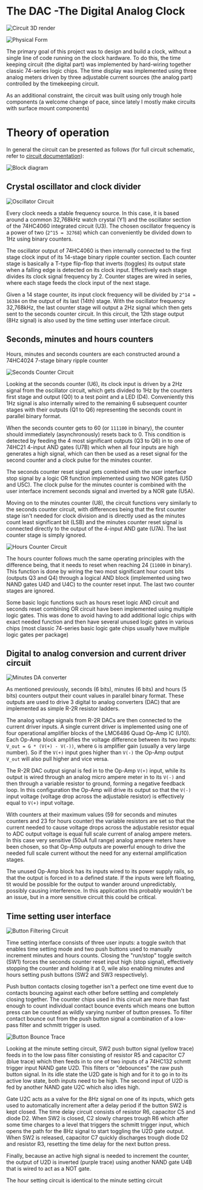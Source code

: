 # The DAC -The Digital Analog Clock

![Circuit 3D render](Images/TheDAC_v1_3D.png)

![Physical Form](Images/TheDAC_PhysicalForm.jpg)

The primary goal of this project was to design and build a clock, without a single line of code running on the clock hardware. To do this, the time keeping circuit (the digital part) was implemented by hard-wiring together classic 74-series logic chips. The time display was implemented using three analog meters driven by three adjustable current sources (the analog part) controlled by the timekeeping circuit.

As an additional constraint, the circuit was built using only trough hole components (a welcome change of pace, since lately I mostly make circuits with surface mount components)

# Theory of operation

In general the circuit can be presented as follows (for full circuit schematic, refer to [circuit documentation](Documentation/TheDAC.pdf)):

![Block diagram](Grapgics/BlockDiagram.svg)

## Crystal oscillator and clock divider

![Oscillator Circuit](Grapgics/OscillartorCircuit.png)

Every clock needs a stable frequency source. In this case, it is based around a common 32,768kHz watch crystal (Y1) and the oscillator section of the 74HC4060 integrated circuit (U3). The chosen oscillator frequency is a power of two (`2^15 = 32768`) which can conveniently be divided down to 1Hz using binary counters.

The oscillator output of 74HC4060 is then internally connected to the first stage clock input of its 14-stage binary ripple counter section. Each counter stage is basically a T-type flip-flop that inverts (toggles) its output state when a falling edge is detected on its clock input. Effectively each stage divides its clock signal frequency by 2. Counter stages are wired in series, where each stage feeds the clock input of the next stage.

Given a 14 stage counter, its input clock frequency will be divided by `2^14 = 16384` on the output of its last (14th) stage. With the oscillator frequency 32,768kHz, the last counter stage will output a 2Hz signal which then gets sent to the seconds counter circuit. In this circuit, the 12th stage output (8Hz signal) is also used by the time setting user interface circuit. 


## Seconds, minutes and hours counters

Hours, minutes and seconds counters are each constructed around a 74HC4024 7-stage binary ripple counter

![Seconds Counter Circuit](Grapgics/SecondsCounterCircuit.png)

Looking at the seconds counter (U6), its clock input is driven by a 2Hz signal from the oscillator circuit, which gets divided to 1Hz by the counters first stage and output (Q0) to a test point and a LED (D4). Conveniently this 1Hz signal is also internally wired to the remaining 6 subsequent counter stages with their outputs (Q1 to Q6) representing the seconds count in parallel binary format.

When the seconds counter gets to 60 (or `111100` in binary), the counter should immediately (asynchronously) resets back to 0. This condition is detected by feeding the 4 most significant outputs (Q3 to Q6) in to one of 74HC21 4-input AND gates (U7B) which when all four inputs are high generates a high signal, which can then be used as a reset signal for the second counter and a clock pulse for the minutes counter.

The seconds counter reset signal gets combined with the user interface stop signal by a logic OR function implemented using two NOR gates (U5D and U5C). The clock pulse for the minutes counter is combined with the user interface increment seconds signal and inverted by a NOR gate (U5A).

Moving on to the minutes counter (U8), the circuit functions very similarly to the seconds counter circuit, with differences being that the first counter stage isn't needed for clock division and is directly used as the minutes count least significant bit (LSB) and the minutes counter reset signal is connected directly to the output of the 4-input AND gate (U7A). The last counter stage is simply ignored.

![Hours Counter Circuit](Grapgics/HoursCounterCircuit.png)

The hours counter follows much the same operating principles with the difference being, that it needs to reset when reaching 24 (`11000` in binary). This function is done by wiring the two most significant hour count bits (outputs Q3 and Q4) through a logical AND block (implemented using two NAND gates U4D and U4C) to the counter reset input. The last two counter stages are ignored.

Some basic logic functions such as hours reset logic AND circuit and seconds reset combining OR circuit have been implemented using multiple logic gates. This was done to avoid having to add additional logic chips with exact needed function and then have several unused logic gates in various chips (most classic 74-series basic logic gate chips usually have multiple logic gates per package)


## Digital to analog conversion and current driver circuit

![Minutes DA converter](Grapgics/MinutesDAConverter.png)

As mentioned previously, seconds (6 bits), minutes (6 bits) and hours (5 bits) counters output their count values in parallel binary format. These outputs are used to drive 3 digital to analog converters (DAC) that are implemented as simple R-2R resistor ladders.

The analog voltage signals from R-2R DACs are then connected to the current driver inputs. A single current driver is implemented using one of four operational amplifier blocks of the LMC6486 Quad Op-Amp IC (U10). Each Op-Amp block amplifies the voltage difference between its two inputs: `V_out = G * (V(+) - V(-))`, where `G` is amplifier gain (usually a very large number). So if the `V(+)` input goes higher than `V(-)` the Op-Amp output `V_out` will also pull higher and vice versa.

The R-2R DAC output signal is fed in to the Op-Amp `V(+)` input, while its output is wired through an analog micro ampere meter in to its `V(-)` and then through a variable resistor to ground, forming a negative feedback loop. In this configuration the Op-Amp will drive its output so that the `V(-)` input voltage (voltage drop across the adjustable resistor) is effectively equal to `V(+)` input voltage.

With counters at their maximum values (59 for seconds and minutes counters and 23 for hours counter) the variable resistors are set so that the current needed to cause voltage drops across the adjustable resistor equal to ADC output voltage is equal full scale current of analog ampere meters. In this case very sensitive (50uA full range) analog ampere meters have been chosen, so that Op-Amp outputs are powerful enough to drive the needed full scale current without the need for any external amplification stages.  

The unused Op-Amp block has its inputs wired to its power supply rails, so that the output is forced in to a defined state. If the inputs were left floating, tit would be possible for the output to wander around unpredictably, possibly causing interference. In this application this probably wouldn't be an issue, but in a more sensitive circuit this could be critical.


## Time setting user interface

![Button Filtering Circuit](Grapgics/ButtonFilteringCircuit.png)

Time setting interface consists of three user inputs: a toggle switch that enables time setting mode and two push buttons used to manually increment minutes and hours counts. Closing the "run/stop" toggle switch (SW1) forces the seconds counter reset input high (stop signal), effectively stopping the counter and holding it at 0, wile also enabling minutes and hours setting push buttons (SW2 and SW3 respectively).

Push button contacts closing together isn't a perfect one time event due to contacts bouncing against each other before settling and completely closing together. The counter chips used in this circuit are more than fast enough to count individual contact bounce events which means one button press can be counted as wildly varying number of button presses. To filter contact bounce out from the push button signal a combination of a low-pass filter and schmitt trigger is used.

![Button Bounce Trace](Grapgics/SwitchBounce.png)

Looking at the minute setting circuit, SW2 push button signal (yellow trace) feeds in to the low pass filter consisting of resistor R5 and capacitor C7 (blue trace) which then feeds in to one of two inputs of a 74HC132 schmtt trigger input NAND gate U2D. This filters or "debounces" the raw push button signal. In its idle state the U2D gate is high and for it to go in to its active low state, both inputs need to be high. The second input of U2D is fed by another NAND gate U2C which also idles high.

Gate U2C acts as a valve for the 8Hz signal on one of its inputs, which gets used to automatically increment after a delay period if the button SW2 is kept closed. The time delay circuit consists of resistor R6, capacitor C5 and diode D2. When SW2 is closed, C2 slowly charges trough R6 which after some time charges to a level that triggers the schmitt trigger input, which opens the path for the 8Hz signal to start toggling the U2D gate output. When SW2 is released, capacitor C7 quickly discharges trough diode D2 and resistor R3, resetting the time delay for the next button press.

Finally, because an active high signal is needed to increment the counter, the output of U2D is inverted (purple trace) using another NAND gate U4B that is wired to act as a NOT gate.

The hour setting circuit is identical to the minute setting circuit
